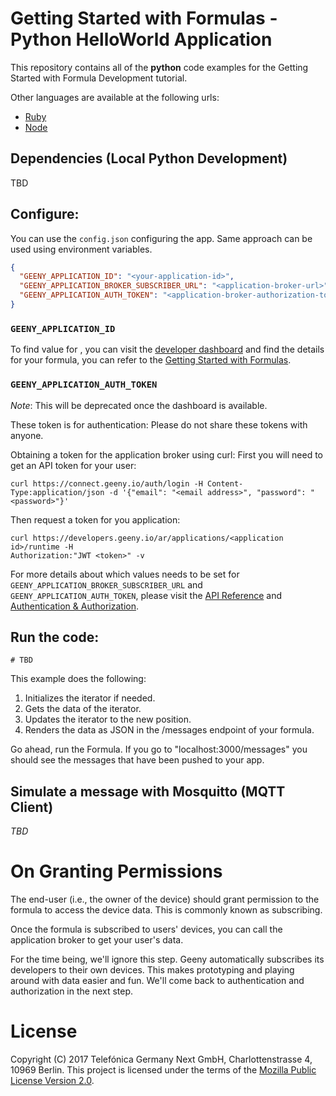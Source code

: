 # Getting Started with Formulas - Python HelloWorld Application

This repository contains all of the **python** code examples for the Getting Started
with Formula Development tutorial.

Other languages are available at the following urls:

-  [Ruby](https://github.com/geeny/ruby-getting-started)
-  [Node](https://github.com/geeny/node-getting-started)

## Dependencies (Local Python Development)

TBD

## Configure:

You can use the `config.json` configuring the app. Same approach can be used using
environment variables.

```json
{
  "GEENY_APPLICATION_ID": "<your-application-id>",
  "GEENY_APPLICATION_BROKER_SUBSCRIBER_URL": "<application-broker-url>",
  "GEENY_APPLICATION_AUTH_TOKEN": "<application-broker-authorization-token>"
}
```

### `GEENY_APPLICATION_ID`

To find value for , you can visit the [developer
dashboard](https://developers.geeny.io/applications) and find the details for your
formula, you can refer to the [Getting Started with
Formulas](https://docs.geeny.io/getting-started/formulas/).


### `GEENY_APPLICATION_AUTH_TOKEN`

_Note_: This will be deprecated once the dashboard is available.

These token is for authentication: Please do not share these tokens with anyone.

Obtaining a token for the application broker using curl: First you will need to get
an API token for your user:

```
curl https://connect.geeny.io/auth/login -H Content-Type:application/json -d '{"email": "<email address>", "password": "<password>"}'
```

Then request a token for you application:

```
curl https://developers.geeny.io/ar/applications/<application id>/runtime -H
Authorization:"JWT <token>" -v
```

For more details about which values needs to be set for
`GEENY_APPLICATION_BROKER_SUBSCRIBER_URL` and `GEENY_APPLICATION_AUTH_TOKEN`, please
visit the [API Reference](https://docs.geeny.io/api/) and [Authentication &
Authorization](https://docs.geeny.io/platform-overview/authentication/).

## Run the code:

```
# TBD
```

This example does the following:

1. Initializes the iterator if needed.
2. Gets the data of the iterator.
3. Updates the iterator to the new position.
4. Renders the data as JSON in the /messages endpoint of your formula.

Go ahead, run the Formula. If you go to "localhost:3000/messages" you
should see the messages that have been pushed to your app.

## Simulate a message with Mosquitto (MQTT Client)

*TBD*

# On Granting Permissions

The end-user (i.e., the owner of the device) should grant permission to the formula
to access the device data. This is commonly known as subscribing.

Once the formula is subscribed to users' devices, you can call the application broker
to get your user's data.

For the time being, we'll ignore this step. Geeny automatically subscribes its
developers to their own devices. This makes prototyping and playing around with data
easier and fun. We'll come back to authentication and authorization in the next step.

# License

Copyright (C) 2017 Telefónica Germany Next GmbH, Charlottenstrasse 4, 10969 Berlin.
This project is licensed under the terms of the [Mozilla Public License Version 2.0](LICENSE.md).
